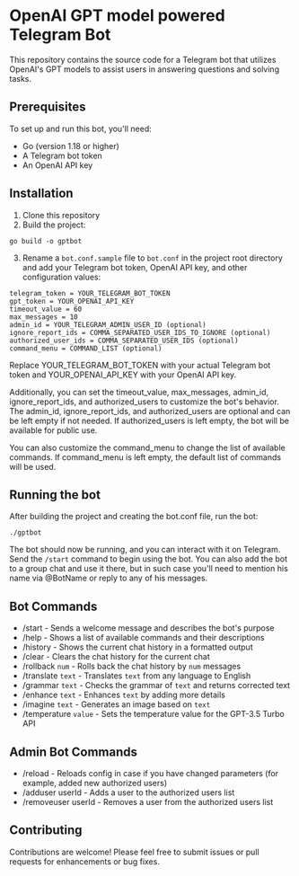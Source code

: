 # OpenAI GPT model powered Telegram Bot

This repository contains the source code for a Telegram bot that utilizes OpenAI's GPT models to assist users in answering questions and solving tasks.

## Prerequisites

To set up and run this bot, you'll need:

- Go (version 1.18 or higher)
- A Telegram bot token
- An OpenAI API key

## Installation

1. Clone this repository
2. Build the project:
```
go build -o gptbot
```

3. Rename a `bot.conf.sample` file to `bot.conf` in the project root directory and add your Telegram bot token, OpenAI API key, and other configuration values:
```
telegram_token = YOUR_TELEGRAM_BOT_TOKEN
gpt_token = YOUR_OPENAI_API_KEY
timeout_value = 60
max_messages = 10
admin_id = YOUR_TELEGRAM_ADMIN_USER_ID (optional)
ignore_report_ids = COMMA_SEPARATED_USER_IDS_TO_IGNORE (optional)
authorized_user_ids = COMMA_SEPARATED_USER_IDS (optional)
command_menu = COMMAND_LIST (optional)
```

Replace YOUR_TELEGRAM_BOT_TOKEN with your actual Telegram bot token and YOUR_OPENAI_API_KEY with your OpenAI API key.

Additionally, you can set the timeout_value, max_messages, admin_id, ignore_report_ids, and authorized_users to customize the bot's behavior. The admin_id, ignore_report_ids, and authorized_users are optional and can be left empty if not needed. If authorized_users is left empty, the bot will be available for public use.

You can also customize the command_menu to change the list of available commands. If command_menu is left empty, the default list of commands will be used.

## Running the bot
After building the project and creating the bot.conf file, run the bot:
```
./gptbot
```

The bot should now be running, and you can interact with it on Telegram. Send the `/start` command to begin using the bot. You can also add the bot to a group chat and use it there, but in such case you'll need to mention his name via @BotName or reply to any of his messages.

## Bot Commands
* /start - Sends a welcome message and describes the bot's purpose
* /help - Shows a list of available commands and their descriptions
* /history - Shows the current chat history in a formatted output
* /clear - Clears the chat history for the current chat
* /rollback `num` - Rolls back the chat history by `num` messages
* /translate `text` - Translates `text` from any language to English
* /grammar `text` - Checks the grammar of `text` and returns corrected text
* /enhance `text` - Enhances `text` by adding more details
* /imagine `text` - Generates an image based on `text`
* /temperature `value` - Sets the temperature value for the GPT-3.5 Turbo API

## Admin Bot Commands
* /reload - Reloads config in case if you have changed parameters (for example, added new authorized users)
* /adduser userId - Adds a user to the authorized users list
* /removeuser userId - Removes a user from the authorized users list

## Contributing
Contributions are welcome! Please feel free to submit issues or pull requests for enhancements or bug fixes.
